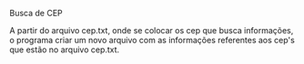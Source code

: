 Busca de CEP

A partir do arquivo cep.txt, onde se colocar os cep que busca informações, o programa criar um novo arquivo com as informações referentes aos cep's que estão no arquivo cep.txt.

